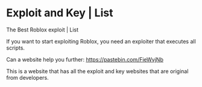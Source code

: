 # Exploit and Key | List
The Best Roblox exploit | List

If you want to start exploiting Roblox, you need an exploiter that executes all scripts.

Can a website help you further: https://pastebin.com/FieWvjNb

This is a website that has all the exploit and key websites that are original from developers.
